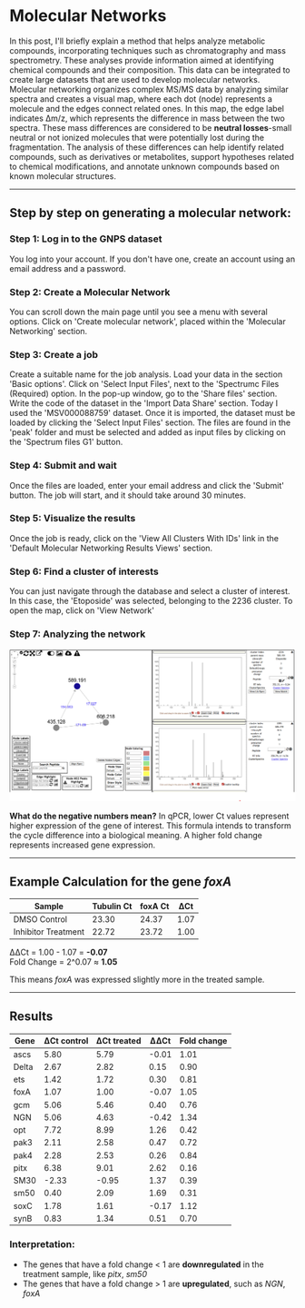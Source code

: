 # Molecular Networks

In this post, I'll briefly explain a method that helps analyze metabolic compounds, incorporating techniques such as chromatography and mass spectrometry. These analyses provide information aimed at identifying chemical compounds and their composition. This data can be integrated to create large datasets that are used to develop molecular networks. Molecular networking organizes complex MS/MS data by analyzing similar spectra and creates a visual map, where each dot (node) represents a molecule and the edges connect related ones. In this map, the edge label indicates Δm/z, which represents the difference in mass between the two spectra. These mass differences are considered to be **neutral losses**-small neutral or not ionized molecules that were potentially lost during the fragmentation. The analysis of these differences can help identify related compounds, such as derivatives or metabolites, support hypotheses related to chemical modifications, and annotate unknown compounds based on known molecular structures. 

---

## Step by step on generating a molecular network:

### Step 1: Log in to the GNPS dataset
You log into your account. If you don't have one, create an account using an email address and a password. 

### Step 2: Create a Molecular Network
You can scroll down the main page until you see a menu with several options. Click on 'Create molecular network', placed within the 'Molecular Networking' section.

### Step 3: Create a job
Create a suitable name for the job analysis. Load your data in the section 'Basic options'. Click on 'Select Input Files', next to the 'Spectrumc Files (Required) option.  In the pop-up window, go to the 'Share files' section. Write the code of the dataset in the 'Import Data Share' section. Today I used the 'MSV000088759' dataset. Once it is imported, the dataset must be loaded by clicking the 'Select Input Files' section. The files are found in the 'peak' folder and must be selected and added as input files by clicking on the 'Spectrum files G1' button. 

### Step 4: Submit and wait
Once the files are loaded, enter your email address and click the 'Submit' button. The job will start, and it should take around 30 minutes. 

### Step 5: Visualize the results
Once the job is ready, click on the 'View All Clusters With IDs' link in the 'Default Molecular Networking Results Views' section.

### Step 6: Find a cluster of interests
You can just navigate through the database and select a cluster of interest. In this case, the 'Etoposide' was selected, belonging to the 2236 cluster. To open the map, click on 'View Network'

### Step 7: Analyzing the network

![Molecular Network Overview](https://github.com/MarthaDuran/Martha_Duran_Notebook/blob/3914e5e786b090ad36c2e254695d57283c0ae34e/Notebook_posts/images/network_overview.png)

**What do the negative numbers mean?**
In qPCR, lower Ct values represent higher expression of the gene of interest. This formula intends to transform the cycle difference into a biological meaning. A higher fold change represents increased gene expression.
 
---

## Example Calculation for the gene *foxA*

| Sample             | Tubulin Ct | foxA Ct | ΔCt |
|--------------------|------------|---------|-----|
| DMSO Control       | 23.30      | 24.37   | 1.07|
| Inhibitor Treatment| 22.72      | 23.72   | 1.00|

ΔΔCt = 1.00 - 1.07 = **-0.07**  
Fold Change = 2^0.07 ≈ **1.05**

This means *foxA* was expressed slightly more in the treated sample.

---

## Results

| Gene  | ΔCt control | ΔCt treated | ΔΔCt | Fold change |
|------|--------------|--------------|------|-------------|
| ascs | 5.80         | 5.79         | -0.01| 1.01        |
| Delta| 2.67         | 2.82         | 0.15 | 0.90        |
| ets  | 1.42         | 1.72         | 0.30 | 0.81        |
| foxA | 1.07         | 1.00         | -0.07| 1.05        |
| gcm  | 5.06         | 5.46         | 0.40 | 0.76        |
| NGN  | 5.06         | 4.63         | -0.42| 1.34        |
| opt  | 7.72         | 8.99         | 1.26 | 0.42        |
| pak3 | 2.11         | 2.58         | 0.47 | 0.72        |
| pak4 | 2.28         | 2.53         | 0.26 | 0.84        |
| pitx | 6.38         | 9.01         | 2.62 | 0.16        |
| SM30 | -2.33        | -0.95        | 1.37 | 0.39        |
| sm50 | 0.40         | 2.09         | 1.69 | 0.31        |
| soxC | 1.78         | 1.61         | -0.17| 1.12        |
| synB | 0.83         | 1.34         | 0.51 | 0.70        |

### Interpretation:
- The genes that have a fold change < 1 are **downregulated** in the treatment sample, like *pitx*, *sm50*
- The genes that have a fold change > 1 are **upregulated**, such as *NGN*, *foxA*





